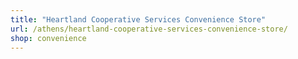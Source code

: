 ```yaml
---
title: "Heartland Cooperative Services Convenience Store"
url: /athens/heartland-cooperative-services-convenience-store/
shop: convenience
---
```

